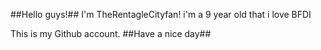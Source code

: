 ##Hello guys!##
I'm TheRentagleCityfan!
i'm a 9 year old that i love BFDI

This is my Github account. ##Have a nice day##

<!---
TheRentagleCityFan/TheRentagleCityFan is a ✨ special ✨ repository because its `README.md` (this file) appears on your GitHub profile.
You can click the Preview link to take a look at your changes.
--->
